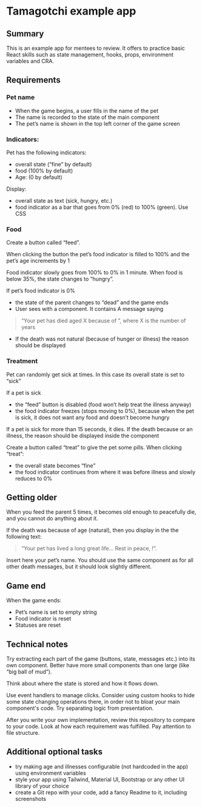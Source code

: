 # Tamagotchi example app

## Summary
This is an example app for mentees to review. It offers to practice basic  React skills such as state management, hooks, props, environment variables and CRA.

## Requirements

### Pet name
- When the game begins, a user fills in the name of the pet
- The name is recorded to the state of the main component
- The pet’s name is shown in the top left corner of the game screen

### Indicators:
Pet has the following indicators:
- overall state (“fine” by default)
- food (100% by default)
- Age: (0 by default)

Display:
- overall state as text (sick, hungry, etc.) 
- food indicator as a bar that goes from 0% (red) to 100% (green). Use CSS

### Food

Create a button called “feed”. 

When clicking the button the pet’s food indicator is filled to 100% and the pet’s age increments by 1

Food indicator slowly goes from 100% to 0% in 1 minute. When food is below 35%, the state changes to “hungry”. 

If pet’s food indicator is 0% 
- the state of the parent changes to “dead” and the game ends
- User sees with a <DeadMessage /> component. It contains
A message saying 
> “Your pet has died aged X because of <reason>”, where X is the number of years
- If the death was not natural (because of hunger or illness) the reason should be displayed


### Treatment

Pet can randomly get sick at times. In this case its overall state is set to “sick”

If a pet is sick
- the “feed” button is disabled (food won’t help treat the illness anyway)
- the food indicator freezes (stops moving to 0%), because when the pet is sick, it does not want any food and doesn’t become hungry

If a pet is sick for more than 15 seconds, it dies. If the death because or an illness, the reason should be displayed inside the <DeadMessage /> component

Create a button called “treat” to give the pet some pills. When clicking “treat”:
- the overall state becomes “fine”
- the food indicator continues from where it was before illness and slowly reduces to 0%

## Getting older
When you feed the parent 5 times, it becomes old enough to peacefully die, and you cannot do anything about it.

If the death was because of age (natural), then you display in the <DeadMessage /> the following text: 
> “Your pet has lived a long great life… Rest in peace, <pet-name-here>!”.

Insert here your pet’s name. You should use the same <DeadMessage /> component as for all other death messages, but it should look slightly different.


## Game end

When the game ends:
- Pet’s name is set to empty string 
- Food indicator is reset 
- Statuses are reset

## Technical notes
Try extracting each part of the game (buttons, state, messages etc.) into its own component. Better have more small components than one large (like “big ball of mud”).

Think about where the state is stored and how it flows down.

Use event handlers to manage clicks. Consider using custom hooks to hide some state changing operations there, in order not to bloat your main component's code. Try separating logic from presentation.

After you write your own implementation, review this repository to compare to your code. Look at how each requirement was fulfilled. Pay attention to file structure.

## Additional optional tasks
- try making age and illnesses configurable (not hardcoded in the app) using environment variables
- style your app using Tailwind, Material UI, Bootstrap or any other UI library of your choice 
- create a Git repo with your code, add a fancy Readme to it, including screenshots
